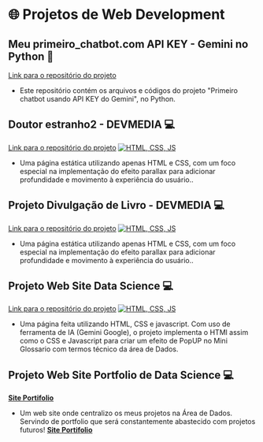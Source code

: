 # 🌐 Projetos de Web Development

## Meu primeiro_chatbot.com API KEY - Gemini no Python 💬
[Link para o repositório do projeto](https://github.com/enps2015/Meu_primeiro_chatbot_com_API_key_Gemini_no_Python)
* Este repositório contém os arquivos e códigos do projeto "Primeiro chatbot usando API KEY do Gemini", no Python.

## Doutor estranho2 - DEVMEDIA 💻
[Link para o repositório do projeto](https://github.com/enps2015/doutorEstranho2)  [![HTML, CSS, JS](https://img.shields.io/badge/HTML,%20CSS,%20JS-000000?style=for-the-badge&logo=HTML5&logoColor=E34F26)](https://enps2015.github.io/doutorEstranho2/)
* Uma página estática utilizando apenas HTML e CSS, com um foco especial na implementação do efeito parallax para adicionar profundidade e movimento à experiência do usuário..

## Projeto Divulgação de Livro - DEVMEDIA 💻
[Link para o repositório do projeto](https://github.com/enps2015/projeto-divulgacao-de-livro)  [![HTML, CSS, JS](https://img.shields.io/badge/HTML,%20CSS,%20JS-000000?style=for-the-badge&logo=HTML5&logoColor=E34F26)](https://enps2015.github.io/projeto-divulgacao-de-livro/)
* Uma página estática utilizando apenas HTML e CSS, com um foco especial na implementação do efeito parallax para adicionar profundidade e movimento à experiência do usuário..

## Projeto Web Site Data Science 💻
[Link para o repositório do projeto](https://github.com/enps2015/webSiteDataScience)  [![HTML, CSS, JS](https://img.shields.io/badge/HTML,%20CSS,%20JS-000000?style=for-the-badge&logo=HTML5&logoColor=E34F26)](https://enps2015.github.io/projeto-divulgacao-de-livro/)
* Uma página  feita utilizando HTML, CSS e javascript. Com uso de ferramenta de IA (Gemini Google), o projeto implementa o HTMl assim como o CSS e Javascript para criar um efeito de PopUP no Mini Glossario com termos técnico da área de Dados. 

## Projeto Web Site Portfolio de Data Science 💻
**[Site Portifolio](https://github.com/enps2015/padawan-data-portfolio)**
* Um web site onde centralizo os meus projetos na Área de Dados. Servindo de portfolio que será constantemente abastecido com projetos futuros! **[Site Portifolio](https://enps2015.github.io/padawan-data-portfolio/)**
